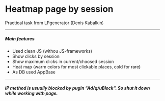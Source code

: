 # Heatmap page by session
Practical task from LPgenerator (Denis Kabalkin)

***

##### Main features

 - Used clean JS (withou JS-frameworks)
 - Show clicks by session
 - Show maximum clicks in current/choosed session
 - Heat map (warm colors for most clickable places, cold for rare)
 - As DB used AppBase

***

##### IP method is usually blocked by pugin "Ad/q/uBlock". So shut it down while working with page.
